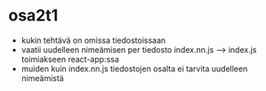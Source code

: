 # osa2t1

* kukin tehtävä on omissa tiedostoissaan
* vaatii uudelleen nimeämisen per tiedosto index.nn.js --> index.js toimiakseen react-app:ssa
* muiden kuin index.nn.js tiedostojen osalta ei tarvita uudelleen nimeämistä
